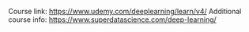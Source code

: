 Course link: https://www.udemy.com/deeplearning/learn/v4/
Additional course info: https://www.superdatascience.com/deep-learning/